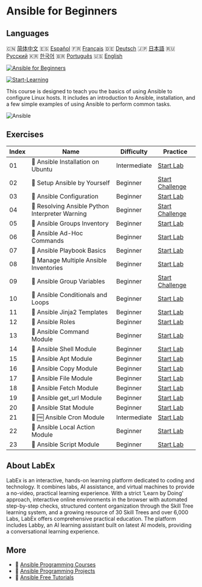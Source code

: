 # Ansible for Beginners

## Languages

🇨🇳 [简体中文](README_zh.md) 🇪🇸 [Español](README_es.md) 🇫🇷 [Français](README_fr.md) 🇩🇪 [Deutsch](README_de.md) 🇯🇵 [日本語](README_ja.md) 🇷🇺 [Русский](README_ru.md) 🇰🇷 [한국어](README_ko.md) 🇧🇷 [Português](README_pt.md) 🇺🇸 [English](README.md) 

[![Ansible for Beginners](https://cover-creator.labex.io/ansible-for-beginners.png)](https://labex.io/courses/ansible-for-beginners)

[![Start-Learning](https://img.shields.io/badge/Start-Learning-whitesmoke?style=for-the-badge)](https://labex.io/courses/ansible-for-beginners)

This course is designed to teach you the basics of using Ansible to configure Linux hosts. It includes an introduction to Ansible, installation, and a few simple examples of using Ansible to perform common tasks.

![Ansible](https://img.shields.io/badge/Ansible-whitesmoke?style=for-the-badge&logo=ansible)


## Exercises

|   Index | Name                                             | Difficulty   | Practice                                                                                                                             |
|---------|--------------------------------------------------|--------------|--------------------------------------------------------------------------------------------------------------------------------------|
|      01 | 📖  Ansible Installation on Ubuntu               | Intermediate | <a target='_blank' href='https://labex.io/tutorials/ansible-ansible-installation-on-ubuntu-67172'>Start Lab</a>                      |
|      02 | 🎯  Setup Ansible by Yourself                    | Beginner     | <a target='_blank' href='https://labex.io/tutorials/ansible-setup-ansible-by-yourself-390383'>Start Challenge</a>                    |
|      03 | 📖  Ansible Configuration                        | Beginner     | <a target='_blank' href='https://labex.io/tutorials/ansible-ansible-configuration-390437'>Start Lab</a>                              |
|      04 | 🎯  Resolving Ansible Python Interpreter Warning | Beginner     | <a target='_blank' href='https://labex.io/tutorials/ansible-resolving-ansible-python-interpreter-warning-390490'>Start Challenge</a> |
|      05 | 📖  Ansible Groups Inventory                     | Beginner     | <a target='_blank' href='https://labex.io/tutorials/ansible-ansible-groups-inventory-290160'>Start Lab</a>                           |
|      06 | 📖  Ansible Ad-Hoc Commands                      | Beginner     | <a target='_blank' href='https://labex.io/tutorials/ansible-ansible-ad-hoc-commands-390441'>Start Lab</a>                            |
|      07 | 📖  Ansible Playbook Basics                      | Beginner     | <a target='_blank' href='https://labex.io/tutorials/ansible-ansible-playbook-basics-390426'>Start Lab</a>                            |
|      08 | 📖  Manage Multiple Ansible Inventories          | Beginner     | <a target='_blank' href='https://labex.io/tutorials/ansible-manage-multiple-ansible-inventories-290193'>Start Lab</a>                |
|      09 | 🎯  Ansible Group Variables                      | Beginner     | <a target='_blank' href='https://labex.io/tutorials/ansible-ansible-group-variables-96690'>Start Challenge</a>                       |
|      10 | 📖  Ansible Conditionals and Loops               | Beginner     | <a target='_blank' href='https://labex.io/tutorials/ansible-ansible-conditionals-and-loops-390455'>Start Lab</a>                     |
|      11 | 📖  Ansible Jinja2 Templates                     | Beginner     | <a target='_blank' href='https://labex.io/tutorials/ansible-ansible-jinja2-templates-390470'>Start Lab</a>                           |
|      12 | 📖  Ansible Roles                                | Beginner     | <a target='_blank' href='https://labex.io/tutorials/ansible-ansible-roles-390467'>Start Lab</a>                                      |
|      13 | 📖  Ansible Command Module                       | Beginner     | <a target='_blank' href='https://labex.io/tutorials/ansible-ansible-command-module-290161'>Start Lab</a>                             |
|      14 | 📖  Ansible Shell Module                         | Beginner     | <a target='_blank' href='https://labex.io/tutorials/ansible-ansible-shell-module-289409'>Start Lab</a>                               |
|      15 | 📖  Ansible Apt Module                           | Beginner     | <a target='_blank' href='https://labex.io/tutorials/ansible-ansible-apt-module-289651'>Start Lab</a>                                 |
|      16 | 📖  Ansible Copy Module                          | Beginner     | <a target='_blank' href='https://labex.io/tutorials/ansible-ansible-copy-module-289653'>Start Lab</a>                                |
|      17 | 📖  Ansible File Module                          | Beginner     | <a target='_blank' href='https://labex.io/tutorials/ansible-ansible-file-module-289654'>Start Lab</a>                                |
|      18 | 📖  Ansible Fetch Module                         | Beginner     | <a target='_blank' href='https://labex.io/tutorials/ansible-ansible-fetch-module-290159'>Start Lab</a>                               |
|      19 | 📖  Ansible get_url Module                       | Beginner     | <a target='_blank' href='https://labex.io/tutorials/ansible-ansible-get-url-module-290188'>Start Lab</a>                             |
|      20 | 📖  Ansible Stat Module                          | Beginner     | <a target='_blank' href='https://labex.io/tutorials/ansible-ansible-stat-module-290192'>Start Lab</a>                                |
|      21 | 📖 🆓 Ansible Cron Module                        | Intermediate | <a target='_blank' href='https://labex.io/tutorials/ansible-ansible-cron-module-290157'>Start Lab</a>                                |
|      22 | 📖  Ansible Local Action Module                  | Beginner     | <a target='_blank' href='https://labex.io/tutorials/ansible-ansible-local-action-module-290189'>Start Lab</a>                        |
|      23 | 📖  Ansible Script Module                        | Beginner     | <a target='_blank' href='https://labex.io/tutorials/ansible-ansible-script-module-289411'>Start Lab</a>                              |

## About LabEx

LabEx is an interactive, hands-on learning platform dedicated to coding and technology. It combines labs, AI assistance, and virtual machines to provide a no-video, practical learning experience. With a strict 'Learn by Doing' approach, interactive online environments in the browser with automated step-by-step checks, structured content organization through the Skill Tree learning system, and a growing resource of 30 Skill Trees and over 6,000 Labs, LabEx offers comprehensive practical education. The platform includes Labby, an AI learning assistant built on latest AI models, providing a conversational learning experience.

## More

- 🔗 [Ansible Programming Courses](https://github.com/labex-labs/awesome-programming-courses)
- 🔗 [Ansible Programming Projects](https://github.com/labex-labs/awesome-programming-projects)
- 🔗 [Ansible Free Tutorials](https://github.com/labex-labs/ansible-free-tutorials)

